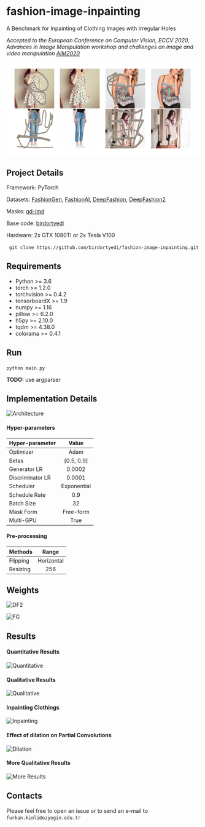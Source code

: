 # fashion-image-inpainting
A Benchmark for Inpainting of Clothing Images with Irregular Holes

*Accepted to the European Conference on Computer Vision, ECCV 2020, Advances in Image Manipulation workshop and challenges on image and video manipulation [AIM2020](https://data.vision.ee.ethz.ch/cvl/aim20/)*

![Masked & Generated Images][fig1]

[fig1]: ./assets/fig1.png

## Project Details

Framework: PyTorch

Datasets: [FashionGen](https://fashion-gen.com), [FashionAI](https://tianchi.aliyun.com/markets/tianchi/FashionAI), [DeepFashion](http://mmlab.ie.cuhk.edu.hk/projects/DeepFashion.html), [DeepFashion2](https://github.com/switchablenorms/DeepFashion2)

Masks: [qd-imd](https://github.com/karfly/qd-imd)

Base code: [birdortyedi](https://github.com/birdortyedi/description-aware-fashion-inpainting)

Hardware: 2x GTX 1080Ti or 2x Tesla V100

``` git clone https://github.com/birdortyedi/fashion-image-inpainting.git```

## Requirements

* Python >= 3.6
* torch >= 1.2.0
* torchvision >= 0.4.2
* tensorboardX >= 1.9
* numpy >= 1.16
* pillow >= 6.2.0
* h5py >= 2.10.0
* tqdm >= 4.38.0
* colorama >= 0.4.1

## Run

``` python main.py ```

**TODO:** use argparser

## Implementation Details

![Architecture][arch]

[arch]: ./assets/arch.jpg

#### Hyper-parameters

| Hyper-parameter        | Value         |
| -------------          |:-------------:|
| Optimizer              | Adam          |
| Betas                  | [0.5, 0.9]    |
| Generator LR           | 0.0002        |
| Discriminator LR       | 0.0001        |
| Scheduler              | Exponential   |
| Schedule Rate          | 0.9           |
| Batch Size             | 32            |
| Mask Form              | Free-form     |
| Multi-GPU              | True          |

#### Pre-processing

| Methods                | Range         |
| -------------          |:-------------:|
| Flipping               | Horizontal    |
| Resizing               | 256           |

## Weights
![DF2][df2]

![FG][fg]

[df2]: (https://www.dropbox.com/s/xcbxlam2934e8uz/weights_net_df2.pth?dl=0)
[FG]: (https://www.dropbox.com/s/cdddj866i7g8cuc/weights_net_fg.pth?dl=0)

## Results

#### Quantitative Results

![Quantitative][quantitative]

[quantitative]: assets/quantitative.png

#### Qualitative Results

![Qualitative][qualitative]

[qualitative]: assets/qualitative.png

#### Inpainting Clothings

![Inpainting][inpainting]

[inpainting]: assets/inpainting.png

#### Effect of dilation on Partial Convolutions

![Dilation][dilation]

[dilation]: assets/dilation.png

#### More Qualitative Results

![More Results][more]

[more]: assets/more.png

## Contacts

Please feel free to open an issue or to send an e-mail to `furkan.kinli@ozyegin.edu.tr`
